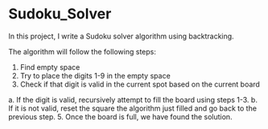 # Sudoku_Solver

In this project, I write a Sudoku solver algorithm using backtracking. 

The algorithm will follow the following steps: 
1. Find empty space
2. Try to place the digits 1-9 in the empty space
3. Check if that digit is valid in the current spot based on the current board

a. If the digit is valid, recursively attempt to fill the board using steps 1-3.
b. If it is not valid, reset the square the algorithm just filled and go back to the previous step.
5. Once the board is full, we have found the solution.
